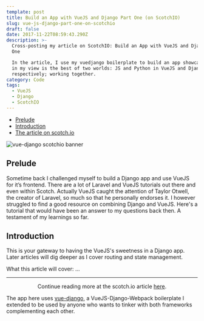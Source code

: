 ```yaml
---
template: post
title: Build an App with VueJS and Django Part One (on ScotchIO)
slug: vue-js-django-part-one-on-scotchio
draft: false
date: 2017-11-22T08:59:43.290Z
description: >-
  Cross-posting my article on ScotchIO: Build an App with VueJS and Django Part
  One

  In the article, I use my vuedjango boilerplate to build an app showcasing what
  in my view is the best of two worlds: JS and Python in VueJS and Django,
  respectively; working together.
category: Code
tags:
  - VueJS
  - Django
  - ScotchIO
---
```

* [Prelude](#prelude)
* [Introduction](#introduction)
* [The article on scotch.io](https://scotch.io/bar-talk/build-an-app-with-vuejs-and-django-part-one)

![vue-django scotchio banner](../media/vue-django-scotchio.webp "vue-django scotchio banner")

## Prelude

Sometime back I challenged myself to build a Django app and use VueJS for it’s frontend. There are a lot of Laravel and VueJS tutorials out there and even within Scotch. Actually VueJS caught the attention of Taylor Otwell, the creator of Laravel, so much so that he personally endorses it.
I however struggled to find a good resource on combining Django and VueJS. Here's a tutorial that would have been an answer to my questions back then. A testament of my learnings so far.

## Introduction

This is your gateway to having the VueJS's sweetness in a Django app. Later articles will dig deeper as I cover routing and state management.

What this article will cover: ...

- - -

<center>
Continue reading more at the scotch.io article <a href="https://scotch.io/bar-talk/build-an-app-with-vuejs-and-django-part-one" target="_blank">here</a>.
</center>

The app here uses [vue-django](https://github.com/NdagiStanley/vue-django), a VueJS-Django-Webpack boilerplate I extended to be used by anyone who wants to tinker with both frameworks complementing each other.
